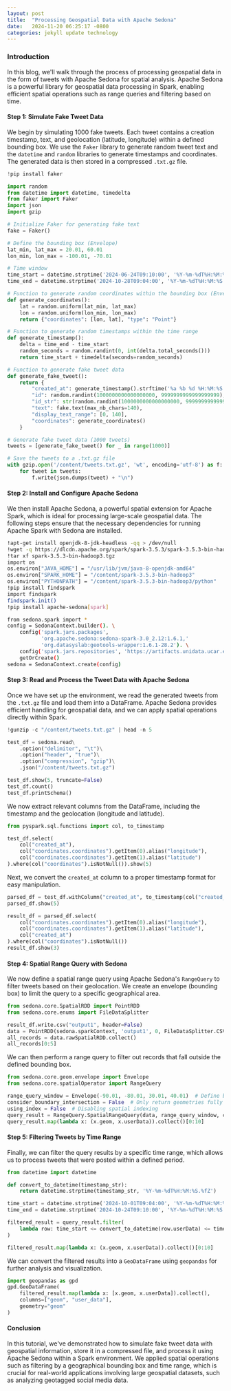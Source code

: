 ```yaml
---
layout: post
title:  "Processing Geospatial Data with Apache Sedona"
date:   2024-11-20 06:25:17 -0800
categories: jekyll update technology
---
```


### Introduction

In this blog, we'll walk through the process of processing geospatial data in the form of tweets with Apache Sedona for spatial analysis. Apache Sedona is a powerful library for geospatial data processing in Spark, enabling efficient spatial operations such as range queries and filtering based on time.

#### Step 1: Simulate Fake Tweet Data

We begin by simulating 1000 fake tweets. Each tweet contains a creation timestamp, text, and geolocation (latitude, longitude) within a defined bounding box. We use the `Faker` library to generate random tweet text and the `datetime` and `random` libraries to generate timestamps and coordinates. The generated data is then stored in a compressed `.txt.gz` file.

```python
!pip install faker

import random
from datetime import datetime, timedelta
from faker import Faker
import json
import gzip

# Initialize Faker for generating fake text
fake = Faker()

# Define the bounding box (Envelope)
lat_min, lat_max = 20.01, 60.01
lon_min, lon_max = -100.01, -70.01

# Time window
time_start = datetime.strptime('2024-06-24T09:10:00', '%Y-%m-%dT%H:%M:%S')
time_end = datetime.strptime('2024-10-28T09:04:00', '%Y-%m-%dT%H:%M:%S')

# Function to generate random coordinates within the bounding box (Envelope)
def generate_coordinates():
    lat = random.uniform(lat_min, lat_max)
    lon = random.uniform(lon_min, lon_max)
    return {"coordinates": [lon, lat], "type": "Point"}

# Function to generate random timestamps within the time range
def generate_timestamp():
    delta = time_end - time_start
    random_seconds = random.randint(0, int(delta.total_seconds()))
    return time_start + timedelta(seconds=random_seconds)

# Function to generate fake tweet data
def generate_fake_tweet():
    return {
        "created_at": generate_timestamp().strftime('%a %b %d %H:%M:%S +0000 %Y'),
        "id": random.randint(1000000000000000000, 9999999999999999999),
        "id_str": str(random.randint(1000000000000000000, 9999999999999999999)),
        "text": fake.text(max_nb_chars=140),
        "display_text_range": [0, 140],
        "coordinates": generate_coordinates()
    }

# Generate fake tweet data (1000 tweets)
tweets = [generate_fake_tweet() for _ in range(1000)]

# Save the tweets to a .txt.gz file
with gzip.open('/content/tweets.txt.gz', 'wt', encoding='utf-8') as f:
    for tweet in tweets:
        f.write(json.dumps(tweet) + "\n")
```

#### Step 2: Install and Configure Apache Sedona

We then install Apache Sedona, a powerful spatial extension for Apache Spark, which is ideal for processing large-scale geospatial data. The following steps ensure that the necessary dependencies for running Apache Spark with Sedona are installed.

```bash
!apt-get install openjdk-8-jdk-headless -qq > /dev/null
!wget -q https://dlcdn.apache.org/spark/spark-3.5.3/spark-3.5.3-bin-hadoop3.tgz
!tar xf spark-3.5.3-bin-hadoop3.tgz
import os
os.environ["JAVA_HOME"] = "/usr/lib/jvm/java-8-openjdk-amd64"
os.environ["SPARK_HOME"] = "/content/spark-3.5.3-bin-hadoop3"
os.environ["PYTHONPATH"] = "/content/spark-3.5.3-bin-hadoop3/python"
!pip install findspark
import findspark
findspark.init()
!pip install apache-sedona[spark]

from sedona.spark import *
config = SedonaContext.builder(). \
    config('spark.jars.packages',
           'org.apache.sedona:sedona-spark-3.0_2.12:1.6.1,'
           'org.datasyslab:geotools-wrapper:1.6.1-28.2'). \
    config('spark.jars.repositories', 'https://artifacts.unidata.ucar.edu/repository/unidata-all'). \
    getOrCreate()
sedona = SedonaContext.create(config)
```

#### Step 3: Read and Process the Tweet Data with Apache Sedona

Once we have set up the environment, we read the generated tweets from the `.txt.gz` file and load them into a DataFrame. Apache Sedona provides efficient handling for geospatial data, and we can apply spatial operations directly within Spark.

```python
!gunzip -c "/content/tweets.txt.gz" | head -n 5

test_df = sedona.read\
    .option("delimiter", "\t")\
    .option("header", "true")\
    .option("compression", "gzip")\
    .json("/content/tweets.txt.gz")

test_df.show(5, truncate=False)
test_df.count()
test_df.printSchema()
```

We now extract relevant columns from the DataFrame, including the timestamp and the geolocation (longitude and latitude).

```python
from pyspark.sql.functions import col, to_timestamp

test_df.select(
    col("created_at"),
    col("coordinates.coordinates").getItem(0).alias("longitude"),
    col("coordinates.coordinates").getItem(1).alias("latitude")
).where(col("coordinates").isNotNull()).show(5)
```

Next, we convert the `created_at` column to a proper timestamp format for easy manipulation.

```python
parsed_df = test_df.withColumn("created_at", to_timestamp(col("created_at"), "EEE MMM dd HH:mm:ss Z yyyy"))
parsed_df.show(5)

result_df = parsed_df.select(
    col("coordinates.coordinates").getItem(0).alias("longitude"),
    col("coordinates.coordinates").getItem(1).alias("latitude"),
    col("created_at")
).where(col("coordinates").isNotNull())
result_df.show(3)
```

#### Step 4: Spatial Range Query with Sedona

We now define a spatial range query using Apache Sedona's `RangeQuery` to filter tweets based on their geolocation. We create an envelope (bounding box) to limit the query to a specific geographical area.

```python
from sedona.core.SpatialRDD import PointRDD
from sedona.core.enums import FileDataSplitter

result_df.write.csv("output1", header=False)
data = PointRDD(sedona.sparkContext, 'output1', 0, FileDataSplitter.CSV, True)
all_records = data.rawSpatialRDD.collect()
all_records[0:5]
```

We can then perform a range query to filter out records that fall outside the defined bounding box.

```python
from sedona.core.geom.envelope import Envelope
from sedona.core.spatialOperator import RangeQuery

range_query_window = Envelope(-90.01, -80.01, 30.01, 40.01)  # Define bounding box
consider_boundary_intersection = False  # Only return geometries fully covered by the window
using_index = False  # Disabling spatial indexing
query_result = RangeQuery.SpatialRangeQuery(data, range_query_window, consider_boundary_intersection, using_index)
query_result.map(lambda x: (x.geom, x.userData)).collect()[0:10]
```

#### Step 5: Filtering Tweets by Time Range

Finally, we can filter the query results by a specific time range, which allows us to process tweets that were posted within a defined period.

```python
from datetime import datetime

def convert_to_datetime(timestamp_str):
    return datetime.strptime(timestamp_str, '%Y-%m-%dT%H:%M:%S.%fZ')

time_start = datetime.strptime('2024-10-01T09:04:00', '%Y-%m-%dT%H:%M:%S')
time_end = datetime.strptime('2024-10-24T09:10:00', '%Y-%m-%dT%H:%M:%S')

filtered_result = query_result.filter(
    lambda row: time_start <= convert_to_datetime(row.userData) <= time_end
)

filtered_result.map(lambda x: (x.geom, x.userData)).collect()[0:10]
```

We can convert the filtered results into a `GeoDataFrame` using `geopandas` for further analysis and visualization.

```python
import geopandas as gpd
gpd.GeoDataFrame(
    filtered_result.map(lambda x: [x.geom, x.userData]).collect(),
    columns=["geom", "user_data"],
    geometry="geom"
)
```

#### Conclusion

In this tutorial, we've demonstrated how to simulate fake tweet data with geospatial information, store it in a compressed file, and process it using Apache Sedona within a Spark environment. We applied spatial operations such as filtering by a geographical bounding box and time range, which is crucial for real-world applications involving large geospatial datasets, such as analyzing geotagged social media data.
